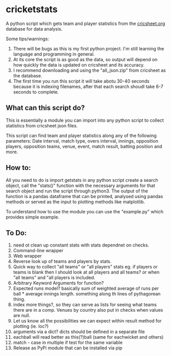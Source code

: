 # cricketstats
A python script which gets team and player statistics from the [cricsheet.org](https://cricsheet.org/) database for data analysis.

Some tips/warnings: 
1. There will be bugs as this is my first python project. I'm still learning the language and programming in general.
2. At its core the script is as good as the data, so output will depend on how quickly the data is updated on cricsheet and its accuracy.
3. I recommend downloading and using the "all_json.zip" from cricsheet as the database.
4. The first time you run this script it will take abotu 30-40 seconds because it is indexing filenames, after that each search shoudl take 6-7 seconds to complete.

## What can this script do?
This is essentially a module you can import into any python script to collect statistics from cricsheet json files.

This script can find team and player statistics along any of the following parameters: Date interval, match type, overs interval, innings, opposition players, opposition teams, venue, event, match result, batting position and more.

## How to:
 All you need to do is import getstats in any python script create a search object, call the "stats()" function with the necessary arguments for that search object and run the script through python3. The output of the function is a pandas dataframe that can be printed, analysed using pandas methods or served as the input to plotting methods like matplotlib.

To understand how to use the module you can use the "example.py" which provides simple example.

## To Do:
1. need ot clean up constant stats with stats dependnet on checks.
2. Command-line wrapper
3. Web wrapper
4. Reverse look up of teams and players by stats.
5. Quick way to collect "all teams" or "all players" stats eg. if players or teams is blank then I should look at all players and all teams? or when "all teams" and "all players is included.
6. Arbitrary Keyword Arguments for function?
7. Expected runs model? basically sum of weighted average of runs per ball * average innings length. something along th lines of pythagorean thing.
8. index more things?, so they can serve as lists for seeing what teams there are in a comp. Venues by country also put in checks when values are null.
9. Let us know all the possibilities we can expect within result method for plotting (ie. loc?)
10. arguments via a dict? dicts should be defined in a separate file
11. eachball will read better as this(?)ball (same for eachwicket and others)
12. match - case in multiple if test for the same variable
13. Release as PyPi module that can be installed via pip